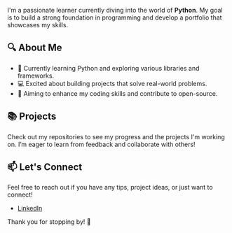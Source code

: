 I'm a passionate learner currently diving into the world of **Python**. My goal is to build a strong foundation in programming and develop a portfolio that showcases my skills.

## 🔍 About Me
- 🌱 Currently learning Python and exploring various libraries and frameworks.
- 💻 Excited about building projects that solve real-world problems.
- 🎯 Aiming to enhance my coding skills and contribute to open-source.

## 📚 Projects
Check out my repositories to see my progress and the projects I'm working on. I’m eager to learn from feedback and collaborate with others!

## 📫 Let's Connect
Feel free to reach out if you have any tips, project ideas, or just want to connect!

- [LinkedIn](www.linkedin.com/in/garima-rajpal-14a42222bl)

Thank you for stopping by! 🌟
